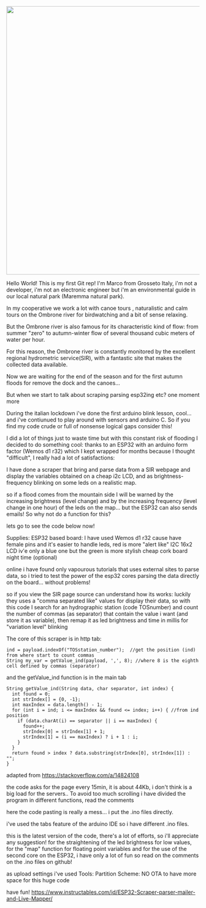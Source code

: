 <p><img style="display: block; margin-left: auto; margin-right: auto;" src="https://content.instructables.com/ORIG/FY9/GUX4/KFJOP2U3/FY9GUX4KFJOP2U3.jpg?auto=webp&amp;frame=1&amp;width=755&amp;height=1024&amp;fit=bounds&amp;md=9749158fa3ed00d48641066ed1561940" alt="" width="755" height="700" /></p>

Hello World! This is my first Git rep! I'm Marco from Grosseto Italy, i'm not a developer, i'm not an electronic engineer but i'm an environmental guide in our local natural park (Maremma natural park).

In my cooperative we work a lot with canoe tours , naturalistic and calm tours on the Ombrone river for birdwatching and a bit of sense relaxing.

But the Ombrone river is also famous for its characteristic kind of flow: from summer "zero" to autumn-winter flow of several thousand cubic meters of water per hour.

For this reason, the Ombrone river is constantly monitored by the excellent regional hydrometric service(SIR), with a fantastic site that makes the collected data available.

Now we are waiting for the end of the season and for the first autumn floods for remove the dock and the canoes...

But when we start to talk about scraping parsing esp32ing etc? one moment more

During the italian lockdown i've done the first arduino blink lesson, cool... and i've contiunued to play around with sensors and arduino C. So if you find my code crude or full of nonsense logical gaps consider this!

I did a lot of things just to waste time but with this constant risk of flooding I decided to do something cool: thanks to an ESP32 with an arduino form factor (Wemos d1 r32) which I kept wrapped for months because I thought "difficult", I really had a lot of satisfactions:

I have done a scraper that bring and parse data from a SIR webpage and display the variables obtained on a cheap i2c LCD, and as brightness-frequency blinking on some leds on a realistic map.

so if a flood comes from the mountain side I will be warned by the increasing brightness (level change) and by the increasing frequency (level change in one hour) of the leds on the map... but the ESP32 can also sends emails! So why not do a function for this?

lets go to see the code below now!

Supplies:
ESP32 based board: I have used Wemos d1 r32 cause have female pins and it's easier to handle
leds, red is more "alert like"
I2C 16x2 LCD iv'e only a blue one but the green is more stylish
cheap cork board
night time (optional)

online i have found only vapourous tutorials that uses external sites to parse data, so i tried to test the power of the esp32 cores parsing the data directly on the board... without problems!

so if you view the SIR page source can understand how its works: luckily they uses a "comma separated like" values for display their data, so with this code I search for an hydrographic station (code TOSnumber) and count the number of commas (as separator) that contain the value i want (and store it as variable), then remap it as led brightness and time in millis for "variation level" blinking

The core of this scraper is in http tab:

    ind = payload.indexOf("TOSstation_number");  //get the position (ind) from where start to count commas
    String my_var = getValue_ind(payload, ',', 8); //where 8 is the eighth cell defined by commas (separator)
    
and the getValue_ind function is in the main tab

    String getValue_ind(String data, char separator, int index) {
      int found = 0;
      int strIndex[] = {0, -1};
      int maxIndex = data.length() - 1;
      for (int i = ind; i <= maxIndex && found <= index; i++) { //from ind position
        if (data.charAt(i) == separator || i == maxIndex) {
          found++;
          strIndex[0] = strIndex[1] + 1;
          strIndex[1] = (i == maxIndex) ? i + 1 : i;
        }
      }
      return found > index ? data.substring(strIndex[0], strIndex[1]) : "";
    } 

adapted from https://stackoverflow.com/a/14824108

the code asks for the page every 15min, it is about 44Kb, i don't think is a big load for the servers.. To avoid too much scrolling i have divided the program in different functions, read the comments

here the code pasting is really a mess... i put the .ino files directly.

i've used the tabs feature of the arduino IDE so i have different .ino files.

this is the latest version of the code, there's a lot of efforts, so i'll appreciate any suggestion!
for the straightening of the led brightness for low values, for the "map" function for floating point variables and for the use of the second core on the ESP32, i have only a lot of fun so read on the comments on the .ino files on github!

as upload settings i've used Tools: Partition Scheme: NO OTA to have more space for this huge code

have fun!
https://www.instructables.com/id/ESP32-Scraper-parser-mailer-and-Live-Mapper/

